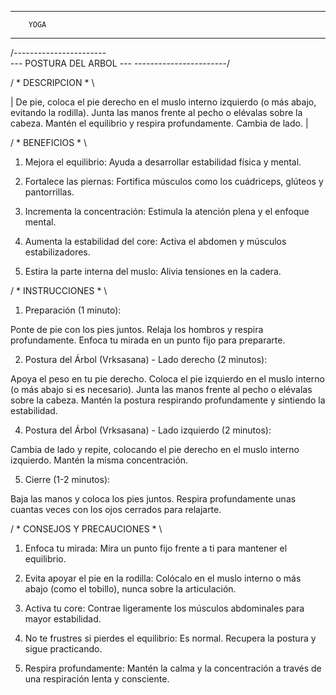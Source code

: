 --------------------
        YOGA
--------------------

/-----------------------\
--- POSTURA DEL ARBOL ---
\-----------------------/

/ * DESCRIPCION * \

| De pie, coloca el pie derecho en el muslo interno izquierdo (o más abajo, evitando la rodilla). Junta las manos frente al pecho o elévalas sobre la cabeza. Mantén el equilibrio y respira profundamente. Cambia de lado. |

/ * BENEFICIOS * \

1. Mejora el equilibrio: Ayuda a desarrollar estabilidad física y mental.

2. Fortalece las piernas: Fortifica músculos como los cuádriceps, glúteos y pantorrillas.

3. Incrementa la concentración: Estimula la atención plena y el enfoque mental.

4. Aumenta la estabilidad del core: Activa el abdomen y músculos estabilizadores.

5. Estira la parte interna del muslo: Alivia tensiones en la cadera.

/ * INSTRUCCIONES * \

1. Preparación (1 minuto):

Ponte de pie con los pies juntos. Relaja los hombros y respira profundamente. Enfoca tu mirada en un punto fijo para prepararte.

2. Postura del Árbol (Vrksasana) - Lado derecho (2 minutos):

Apoya el peso en tu pie derecho. Coloca el pie izquierdo en el muslo interno (o más abajo si es necesario).
Junta las manos frente al pecho o elévalas sobre la cabeza.
Mantén la postura respirando profundamente y sintiendo la estabilidad.

4. Postura del Árbol (Vrksasana) - Lado izquierdo (2 minutos):

Cambia de lado y repite, colocando el pie derecho en el muslo interno izquierdo. Mantén la misma concentración.

5. Cierre (1-2 minutos):

Baja las manos y coloca los pies juntos. Respira profundamente unas cuantas veces con los ojos cerrados para relajarte.

/ * CONSEJOS Y PRECAUCIONES * \

1. Enfoca tu mirada: Mira un punto fijo frente a ti para mantener el equilibrio.

2. Evita apoyar el pie en la rodilla: Colócalo en el muslo interno o más abajo (como el tobillo), nunca sobre la articulación.

3. Activa tu core: Contrae ligeramente los músculos abdominales para mayor estabilidad.

4. No te frustres si pierdes el equilibrio: Es normal. Recupera la postura y sigue practicando.

5. Respira profundamente: Mantén la calma y la concentración a través de una respiración lenta y consciente.